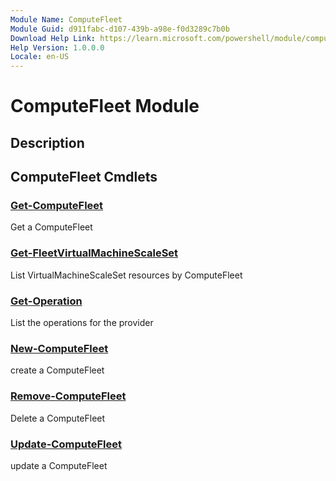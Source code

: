 ```yaml
---
Module Name: ComputeFleet
Module Guid: d911fabc-d107-439b-a98e-f0d3289c7b0b
Download Help Link: https://learn.microsoft.com/powershell/module/computefleet
Help Version: 1.0.0.0
Locale: en-US
---
```


# ComputeFleet Module
## Description


## ComputeFleet Cmdlets
### [Get-ComputeFleet](Get-ComputeFleet.md)
Get a ComputeFleet

### [Get-FleetVirtualMachineScaleSet](Get-FleetVirtualMachineScaleSet.md)
List VirtualMachineScaleSet resources by ComputeFleet

### [Get-Operation](Get-Operation.md)
List the operations for the provider

### [New-ComputeFleet](New-ComputeFleet.md)
create a ComputeFleet

### [Remove-ComputeFleet](Remove-ComputeFleet.md)
Delete a ComputeFleet

### [Update-ComputeFleet](Update-ComputeFleet.md)
update a ComputeFleet

